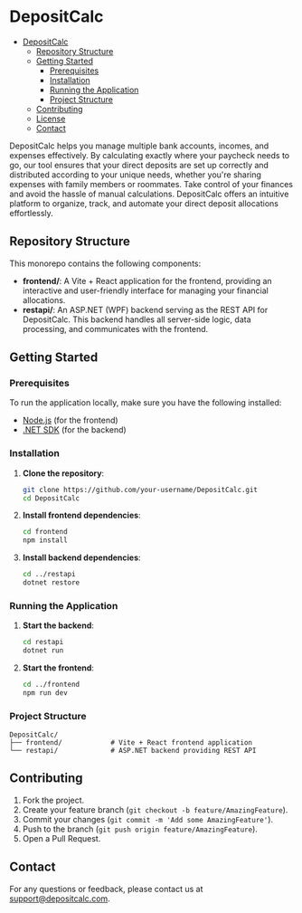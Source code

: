 
# DepositCalc

<!--toc:start-->
- [DepositCalc](#depositcalc)
  - [Repository Structure](#repository-structure)
  - [Getting Started](#getting-started)
    - [Prerequisites](#prerequisites)
    - [Installation](#installation)
    - [Running the Application](#running-the-application)
    - [Project Structure](#project-structure)
  - [Contributing](#contributing)
  - [License](#license)
  - [Contact](#contact)
<!--toc:end-->

DepositCalc helps you manage multiple bank accounts, incomes, and expenses effectively. By calculating exactly where your paycheck needs to go, our tool ensures that your direct deposits are set up correctly and distributed according to your unique needs, whether you're sharing expenses with family members or roommates. Take control of your finances and avoid the hassle of manual calculations. DepositCalc offers an intuitive platform to organize, track, and automate your direct deposit allocations effortlessly.

## Repository Structure

This monorepo contains the following components:

- **frontend/**: A Vite + React application for the frontend, providing an interactive and user-friendly interface for managing your financial allocations.
- **restapi/**: An ASP.NET (WPF) backend serving as the REST API for DepositCalc. This backend handles all server-side logic, data processing, and communicates with the frontend.

## Getting Started

### Prerequisites

To run the application locally, make sure you have the following installed:

- [Node.js](https://nodejs.org/) (for the frontend)
- [.NET SDK](https://dotnet.microsoft.com/download) (for the backend)

### Installation

1. **Clone the repository**:

   ```bash
   git clone https://github.com/your-username/DepositCalc.git
   cd DepositCalc
   ```

2. **Install frontend dependencies**:

   ```bash
   cd frontend
   npm install
   ```

3. **Install backend dependencies**:

   ```bash
   cd ../restapi
   dotnet restore
   ```

### Running the Application

1. **Start the backend**:

   ```bash
   cd restapi
   dotnet run
   ```

2. **Start the frontend**:

   ```bash
   cd ../frontend
   npm run dev
   ```

### Project Structure

    DepositCalc/
    ├── frontend/            # Vite + React frontend application
    └── restapi/             # ASP.NET backend providing REST API

## Contributing

1. Fork the project.
2. Create your feature branch (`git checkout -b feature/AmazingFeature`).
3. Commit your changes (`git commit -m 'Add some AmazingFeature'`).
4. Push to the branch (`git push origin feature/AmazingFeature`).
5. Open a Pull Request.

## Contact

For any questions or feedback, please contact us at [support@depositcalc.com](mailto:support@depositcalc.com).
